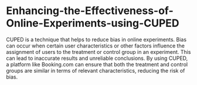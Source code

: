 # Enhancing-the-Effectiveness-of-Online-Experiments-using-CUPED
CUPED is a technique that helps to reduce bias in online experiments. Bias can occur when certain user characteristics or other factors influence the assignment of users to the treatment or control group in an experiment. This can lead to inaccurate results and unreliable conclusions. By using CUPED, a platform like Booking.com can ensure that both the treatment and control groups are similar in terms of relevant characteristics, reducing the risk of bias.
